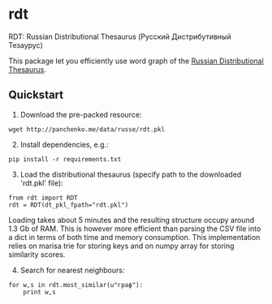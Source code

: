 # rdt
RDT: Russian Distributional Thesaurus (Русский Дистрибутивный Тезаурус)


This package let you efficiently use word graph of the [Russian Distributional Thesaurus](http://nlpub.ru/rdt).

Quickstart
----

1. Download the pre-packed resource:
 ```
 wget http://panchenko.me/data/russe/rdt.pkl
 ```

2. Install dependencies, e.g.:
 ```
 pip install -r requirements.txt
 ```

3. Load the distributional thesaurus (specify path to the downloaded 'rdt.pkl' file):
 ```
 from rdt import RDT
 rdt = RDT(dt_pkl_fpath="rdt.pkl")
 ```
 Loading takes about 5 minutes and the resulting structure occupy around 1.3 Gb of RAM. This is however more efficient than parsing the CSV file into a dict in terms of both time and memory consumption. This implementation relies on marisa trie for storing keys and on numpy array for storing similarity scores. 

4. Search for nearest neighbours:
 ```
 for w,s in rdt.most_similar(u"граф"):
     print w,s
 ```
